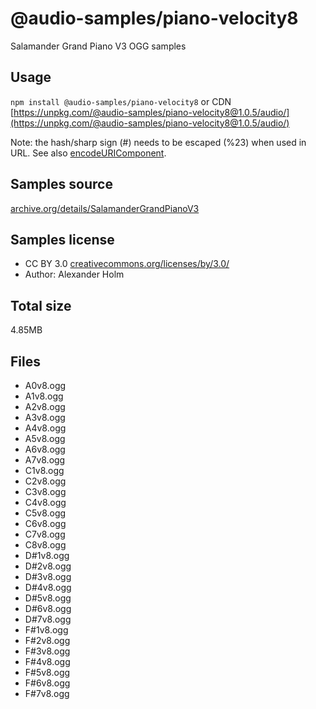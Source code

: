 # @audio-samples/piano-velocity8

Salamander Grand Piano V3 OGG samples

## Usage

`npm install @audio-samples/piano-velocity8` or CDN [https://unpkg.com/@audio-samples/piano-velocity8@1.0.5/audio/](https://unpkg.com/@audio-samples/piano-velocity8@1.0.5/audio/)

Note: the hash/sharp sign (#) needs to be escaped (%23) when used in URL. See also [encodeURIComponent](https://developer.mozilla.org/en-US/docs/Web/JavaScript/Reference/Global_Objects/encodeURIComponent).

## Samples source

[archive.org/details/SalamanderGrandPianoV3](https://archive.org/details/SalamanderGrandPianoV3)

## Samples license

- CC BY 3.0 [creativecommons.org/licenses/by/3.0/](http://creativecommons.org/licenses/by/3.0/)
- Author: Alexander Holm 

## Total size

4.85MB

## Files

- A0v8.ogg
- A1v8.ogg
- A2v8.ogg
- A3v8.ogg
- A4v8.ogg
- A5v8.ogg
- A6v8.ogg
- A7v8.ogg
- C1v8.ogg
- C2v8.ogg
- C3v8.ogg
- C4v8.ogg
- C5v8.ogg
- C6v8.ogg
- C7v8.ogg
- C8v8.ogg
- D#1v8.ogg
- D#2v8.ogg
- D#3v8.ogg
- D#4v8.ogg
- D#5v8.ogg
- D#6v8.ogg
- D#7v8.ogg
- F#1v8.ogg
- F#2v8.ogg
- F#3v8.ogg
- F#4v8.ogg
- F#5v8.ogg
- F#6v8.ogg
- F#7v8.ogg